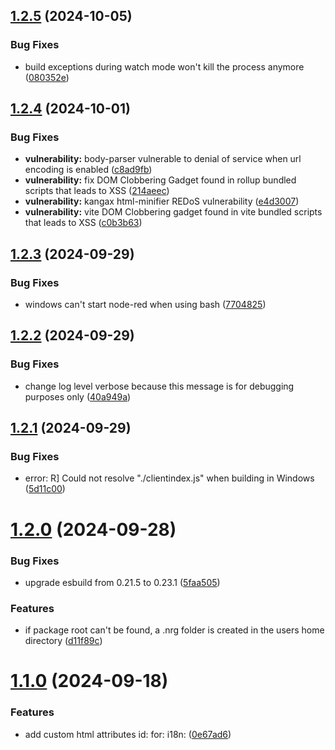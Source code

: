 ## [1.2.5](https://github.com/AllanOricil/nrg/compare/v1.2.4...v1.2.5) (2024-10-05)


### Bug Fixes

* build exceptions during watch mode won't kill the process anymore ([080352e](https://github.com/AllanOricil/nrg/commit/080352ec310315fd34bb3500fc5d5660ef30c290))

## [1.2.4](https://github.com/AllanOricil/nrg/compare/v1.2.3...v1.2.4) (2024-10-01)


### Bug Fixes

* **vulnerability:** body-parser vulnerable to denial of service when url encoding is enabled ([c8ad9fb](https://github.com/AllanOricil/nrg/commit/c8ad9fb36b3ef8b7c33420745395ff00be3ab0e3))
* **vulnerability:** fix DOM Clobbering Gadget found in rollup bundled scripts that leads to XSS ([214aeec](https://github.com/AllanOricil/nrg/commit/214aeecc0f6365765f57a91511deaf836359785d))
* **vulnerability:** kangax html-minifier REDoS vulnerability ([e4d3007](https://github.com/AllanOricil/nrg/commit/e4d3007768018a810b6dc4ca14e390034b9d7785))
* **vulnerability:** vite DOM Clobbering gadget found in vite bundled scripts that leads to XSS ([c0b3b63](https://github.com/AllanOricil/nrg/commit/c0b3b63d42111b5af4693d6b7791dd12cf918d46))

## [1.2.3](https://github.com/AllanOricil/nrg/compare/v1.2.2...v1.2.3) (2024-09-29)


### Bug Fixes

* windows can't start node-red when using bash ([7704825](https://github.com/AllanOricil/nrg/commit/7704825b295c96305c3c9efe7348a5a703fa8768))

## [1.2.2](https://github.com/AllanOricil/nrg/compare/v1.2.1...v1.2.2) (2024-09-29)


### Bug Fixes

* change log level verbose because this message is for debugging purposes only ([40a949a](https://github.com/AllanOricil/nrg/commit/40a949a78705f7cf8c80e9f2936b68dbac017033))

## [1.2.1](https://github.com/AllanOricil/nrg/compare/v1.2.0...v1.2.1) (2024-09-29)


### Bug Fixes

* error: R] Could not resolve "./clientindex.js" when building in Windows ([5d11c00](https://github.com/AllanOricil/nrg/commit/5d11c00a02f549a9f75868bae430784c8a9c36c1))

# [1.2.0](https://github.com/AllanOricil/nrg/compare/v1.1.0...v1.2.0) (2024-09-28)


### Bug Fixes

* upgrade esbuild from 0.21.5 to 0.23.1 ([5faa505](https://github.com/AllanOricil/nrg/commit/5faa5057efc05707db575979e64fccb3dc7c3ec5))


### Features

* if package root can't be found, a .nrg folder is created in the users home directory ([d11f89c](https://github.com/AllanOricil/nrg/commit/d11f89cad27bface38b353e7158bb06ca45d5410))

# [1.1.0](https://github.com/AllanOricil/nrg/compare/v1.0.1...v1.1.0) (2024-09-18)


### Features

* add custom html attributes id: for: i18n: ([0e67ad6](https://github.com/AllanOricil/nrg/commit/0e67ad672f0ffa58f12cb2a90238cf322551d71c))
